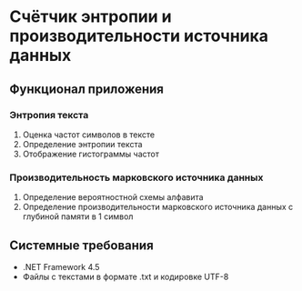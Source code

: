 # Счётчик энтропии и производительности источника данных

## Функционал приложения
### Энтропия текста
1. Оценка частот символов в тексте
2. Определение энтропии текста
3. Отображение гистограммы частот

### Производительность марковского источника данных
1. Определение вероятностной схемы алфавита
2. Определение производительности марковского источника данных с глубиной памяти в 1 символ

## Системные требования
+ .NET Framework 4.5
+ Файлы с текстами в формате .txt и кодировке UTF-8
